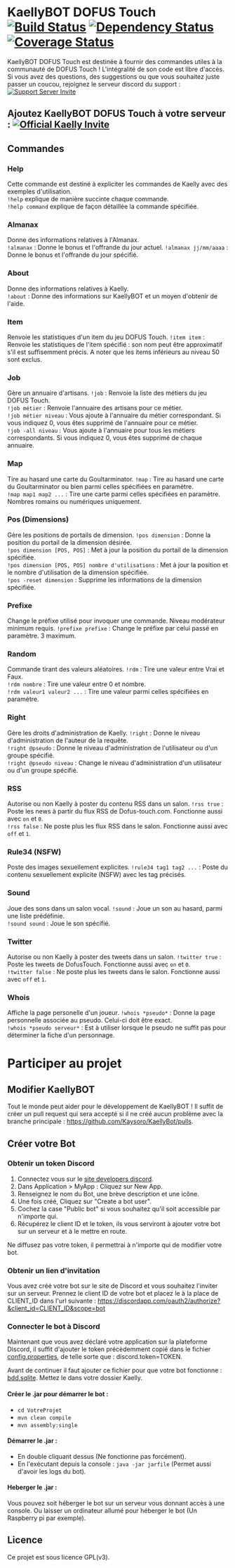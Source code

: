 # KaellyBOT DOFUS Touch[![Build Status](https://travis-ci.org/Kaysoro/KaellyBot.svg?branch=master)](https://travis-ci.org/Kaysoro/KaellyBot) [![Dependency Status](https://www.versioneye.com/user/projects/587eb975452b8300313609ee/badge.svg?style=flat)](https://www.versioneye.com/user/projects/587eb975452b8300313609ee) [![Coverage Status](https://coveralls.io/repos/github/Kaysoro/KaellyBot/badge.svg?branch=master)](https://coveralls.io/github/Kaysoro/KaellyBot?branch=master)
KaellyBOT DOFUS Touch est destinée à fournir des commandes utiles à la communauté de DOFUS Touch ! L'intégralité de son code est libre d'accès. Si vous avez des questions, des suggestions ou que vous souhaitez juste passer un coucou, rejoignez le serveur discord du support : [![Support Server Invite](https://img.shields.io/badge/Join-KaellyBOT%20Support-7289DA.svg?style=flat)](https://discord.gg/CyJCFDk)

## Ajoutez KaellyBOT DOFUS Touch à votre serveur : [![Official Kaelly Invite](https://img.shields.io/badge/Add-KaellyBOT-0199FE.svg?style=flat)](https://discordapp.com/oauth2/authorize?&client_id=323396178341265408&scope=bot)

## Commandes

### Help

 Cette commande est destiné à expliciter les commandes de Kaelly avec des exemples d'utilisation.   
 `!help` explique de manière succinte chaque commande.  
 `!help command` explique de façon détaillée la commande spécifiée.  

### Almanax

Donne des informations relatives à l'Almanax.  
`!almanax` : Donne le bonus et l'offrande du jour actuel.
`!almanax jj/mm/aaaa` : Donne le bonus et l'offrande du jour spécifié.

### About

Donne des informations relatives à Kaelly.  
`!about` : Donne des informations sur KaellyBOT et un moyen d'obtenir de l'aide.

### Item

Renvoie les statistiques d'un item du jeu DOFUS Touch. 
`!item item` : Renvoie les statistiques de l'item spécifié : son nom peut être approximatif s'il est suffisemment précis. A noter que les items inférieurs au niveau 50 sont exclus.  

### Job

Gère un annuaire d'artisans.
`!job` : Renvoie la liste des métiers du jeu DOFUS Touch.  
`!job métier` : Renvoie l'annuaire des artisans pour ce métier.  
`!job métier niveau` : Vous ajoute à l'annuaire du métier correspondant. Si vous indiquez 0, vous êtes supprimé de l'annuaire pour ce métier.  
`!job -all niveau` : Vous ajoute à l'annuaire pour tous les métiers correspondants. Si vous indiquez 0, vous êtes supprimé de chaque annuaire.  

### Map

Tire au hasard une carte du Goultarminator.
`!map` : Tire au hasard une carte du Goultarminator ou bien parmi celles spécifiées en paramètre.  
`!map map1 map2 ...` : Tire une carte parmi celles spécifiées en paramètre. Nombres romains ou numériques uniquement.  

### Pos (Dimensions)

Gère les positions de portails de dimension.
`!pos dimension` : Donne la position du portail de la dimension désirée.  
`!pos dimension [POS, POS]` : Met à jour la position du portail de la dimension spécifiée.  
`!pos dimension [POS, POS] nombre d'utilisations` : Met à jour la position et le nombre d'utilisation de la dimension spécifiée.  
`!pos -reset dimension` : Supprime les informations de la dimension spécifiée.  

### Prefixe

Change le préfixe utilisé pour invoquer une commande. Niveau modérateur minimum requis. 
`!prefixe prefixe` : Change le préfixe par celui passé en paramètre. 3 maximum.  

### Random

Commande tirant des valeurs aléatoires.
`!rdm` : Tire une valeur entre Vrai et Faux.  
`!rdm nombre` : Tire une valeur entre 0 et nombre.  
`!rdm valeur1 valeur2 ...` : Tire une valeur parmi celles spécifiées en paramètre.  

### Right

Gère les droits d'administration de Kaelly. 
`!right` : Donne le niveau d'administration de l'auteur de la requête.  
`!right @pseudo` : Donne le niveau d'administration de l'utilisateur ou d'un groupe spécifié.  
`!right @pseudo niveau` : Change le niveau d'administration d'un utilisateur ou d'un groupe spécifié.  

### RSS

Autorise ou non Kaelly à poster du contenu RSS dans un salon. 
`!rss true` : Poste les news à partir du flux RSS de Dofus-touch.com. Fonctionne aussi avec `on` et `0`.  
`!rss false` : Ne poste plus les flux RSS dans le salon. Fonctionne aussi avec `off` et `1`.  

### Rule34 (NSFW)

Poste des images sexuellement explicites.
`!rule34 tag1 tag2 ...` : Poste du contenu sexuellement explicite (NSFW) avec les tag précisés.  

### Sound

Joue des sons dans un salon vocal.
`!sound` : Joue un son au hasard, parmi une liste prédéfinie.  
`!sound sound` : Joue le son spécifié.  

### Twitter

Autorise ou non Kaelly à poster des tweets dans un salon.
`!twitter true` : Poste les tweets de DofusTouch. Fonctionne aussi avec `on` et `0`.  
`!twitter false` : Ne poste plus les tweets dans le salon. Fonctionne aussi avec `off` et `1`.  

### Whois

Affiche la page personelle d'un joueur. 
`!whois *pseudo*` : Donne la page personnelle associée au pseudo. Celui-ci doit être exact.  
`!whois *pseudo serveur*` : Est à utiliser lorsque le pseudo ne suffit pas pour déterminer la fiche d'un personnage. 

# Participer au projet

## Modifier KaellyBOT

Tout le monde peut aider pour le développement de KaellyBOT ! Il suffit de créer un pull request qui sera accepté si il ne créé aucun problème avec la branche principale : https://github.com/Kaysoro/KaellyBot/pulls.

## Créer votre Bot

### Obtenir un token Discord

1. Connectez vous sur le [site developers discord](https://discordapp.com/developers/applications/me).
2. Dans Application > MyApp : Cliquez sur New App.
3. Renseignez le nom du Bot, une brève description et une icône.
4. Une fois créé, Cliquez sur "Create a bot user".
5. Cochez la case "Public bot" si vous souhaitez qu'il soit accessible par n'importe qui.
6. Récupérez le client ID et le token, ils vous serviront à ajouter votre bot sur un serveur et à le mettre en route.

Ne diffusez pas votre token, il permettrai à n'importe qui de modifier votre bot.

### Obtenir un lien d'invitation

Vous avez créé votre bot sur le site de Discord et vous souhaitez l'inviter sur un serveur.
Prennez le client ID de votre bot et placez le à la place de CLIENT_ID dans l'url suivante :
https://discordapp.com/oauth2/authorize?&client_id=CLIENT_ID&scope=bot

### Connecter le bot à Discord

Maintenant que vous avez déclaré votre application sur la plateforme Discord, il suffit d'ajouter le token précèdemment copié dans le fichier [config.properties](https://github.com/Ehstrali/KaellyBot-DOFUS-Touch/blob/master/config.properties), de telle sorte que : discord.token=TOKEN.

Avant de continuer il faut ajouter ce fichier pour que votre bot fonctionne : [bdd.sqlite](https://mega.nz/#!l4hwjRSJ!GMuk5P9qt3EZpuDD_YCYcNUPZd8CRx9LvuHQm_AA4PQ). Mettez le dans votre dossier Kaelly.

#### Créer le .jar pour démarrer le bot :

- `cd VotreProjet`
- `mvn clean compile`
- `mvn assembly:single`

#### Démarrer le .jar :

- En double cliquant dessus (Ne fonctionne pas forcément).
- En l'exécutant depuis la console : `java -jar jarfile` (Permet aussi d'avoir les logs du bot).

#### Heberger le .jar :

Vous pouvez soit héberger le bot sur un serveur vous donnant accès à une console. Ou laisser un ordinateur allumé pour héberger le bot (Un Raspberry pi par exemple).

## Licence

Ce projet est sous licence GPL(v3).
